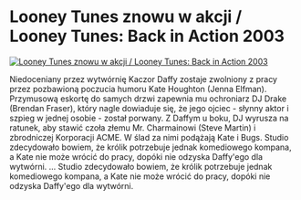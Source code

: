 Looney Tunes znowu w akcji / Looney Tunes: Back in Action 2003 
=============
[![Looney Tunes znowu w akcji / Looney Tunes: Back in Action 2003 ](http://vidos.pl/images/player.gif)](http://vidos.pl/looney-tunes-znowu-w-akcji-looney-tunes-back-in-action-2003)

 Niedoceniany przez wytwórnię Kaczor Daffy zostaje zwolniony z pracy przez pozbawioną poczucia humoru Kate Houghton (Jenna Elfman). Przymusową eskortę do samych drzwi zapewnia mu ochroniarz DJ Drake (Brendan Fraser), który nagle dowiaduje się, że jego ojciec - słynny aktor i szpieg w jednej osobie - został porwany. Z Daffym u boku, DJ wyrusza na ratunek, aby stawić czoła złemu Mr. Charmainowi (Steve Martin) i zbrodniczej Korporacji ACME. W ślad za nimi podążają Kate i Bugs. Studio zdecydowało bowiem, że królik potrzebuje jednak komediowego kompana, a Kate nie może wrócić do pracy, dopóki nie odzyska Daffy'ego dla wytwórni.   ... Studio zdecydowało bowiem, że królik potrzebuje jednak komediowego kompana, a Kate nie może wrócić do pracy, dopóki nie odzyska Daffy'ego dla wytwórni.
